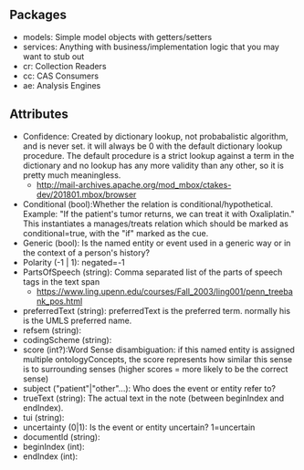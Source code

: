 ## Packages
* models: Simple model objects with getters/setters
* services: Anything with business/implementation logic that you may want to stub out
* cr: Collection Readers
* cc: CAS Consumers
* ae: Analysis Engines

## Attributes
* Confidence: Created by dictionary lookup, not probabalistic algorithm, and is never set.
it will always be 0 with the default dictionary lookup procedure. The default procedure
is a strict lookup against a term in the dictionary and no lookup has any more validity
than any other, so it is pretty much meaningless. 
  * http://mail-archives.apache.org/mod_mbox/ctakes-dev/201801.mbox/browser
* Conditional (bool):Whether the relation is conditional/hypothetical. Example: "If the patient's tumor returns, we can treat it with Oxaliplatin."
                     This instantiates a manages/treats relation which should be marked as conditional=true, with the "if" marked as the cue. 
* Generic (bool): Is the named entity or event used in a generic way or in the context of a person's
history?
* Polarity (-1 | 1): negated=-1
* PartsOfSpeech (string): Comma separated list of the parts of speech tags in the text span
  * https://www.ling.upenn.edu/courses/Fall_2003/ling001/penn_treebank_pos.html
* preferredText (string): preferredText is the preferred term. normally his is
 the UMLS preferred name.
* refsem (string): 
* codingScheme (string): 
* score (int?):Word Sense disambiguation: if this named entity is assigned multiple 
ontologyConcepts, the score represents how similar this sense is to surrounding senses
 (higher scores = more likely to be the correct sense) 
* subject ("patient"|"other"...): Who does the event or entity refer to?
* trueText (string): The actual text in the note (between beginIndex and endIndex).
* tui (string): 
* uncertainty (0|1): Is the event or entity uncertain? 1=uncertain
* documentId (string): 
* beginIndex (int): 
* endIndex (int):


